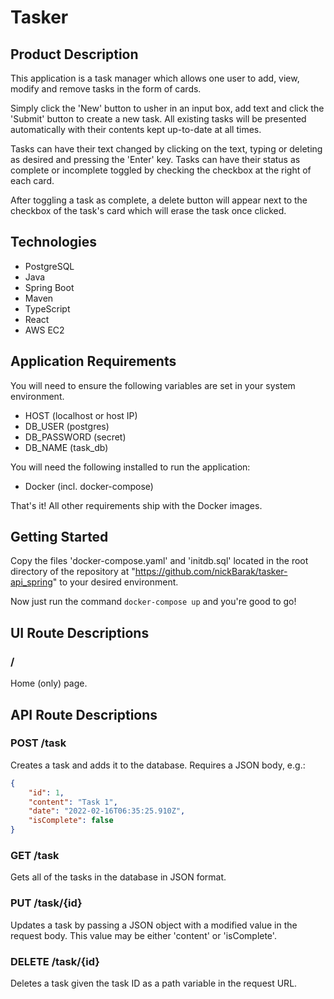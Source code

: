 # Tasker

## Product Description
This application is a task manager which allows one user to add, view, modify and remove tasks in the form of cards.  

Simply click the 'New' button to usher in an input box, add text and click the 'Submit' button to create a new task. All existing tasks will be presented automatically with their contents kept up-to-date at all times.  

Tasks can have their text changed by clicking on the text, typing or deleting as desired and pressing the 'Enter' key. Tasks can have their status as complete or incomplete toggled by checking the checkbox at the right of each card.  

After toggling a task as complete, a delete button will appear next to the checkbox of the task's card which will erase the task once clicked.  


## Technologies
- PostgreSQL
- Java
- Spring Boot
- Maven
- TypeScript
- React
- AWS EC2


## Application Requirements
You will need to ensure the following variables are set in your system environment.
- HOST (localhost or host IP)
- DB_USER (postgres)
- DB_PASSWORD (secret)
- DB_NAME (task_db)

You will need the following installed to run the application:
- Docker (incl. docker-compose)

That's it! All other requirements ship with the Docker images. 

## Getting Started
Copy the files 'docker-compose.yaml' and 'initdb.sql' located in the root directory of the repository at "https://github.com/nickBarak/tasker-api_spring" to your desired environment.

Now just run the command ```docker-compose up``` and you're good to go!


## UI Route Descriptions

### /
Home (only) page.

## API Route Descriptions

### POST /task
Creates a task and adds it to the database. Requires a JSON body, e.g.:
```json
{
	"id": 1,
	"content": "Task 1",
	"date": "2022-02-16T06:35:25.910Z",
	"isComplete": false
}
```

### GET /task
Gets all of the tasks in the database in JSON format.

### PUT /task/{id}
Updates a task by passing a JSON object with a modified value in the request body. This value may be either 'content' or 'isComplete'.

### DELETE /task/{id}
Deletes a task given the task ID as a path variable in the request URL.